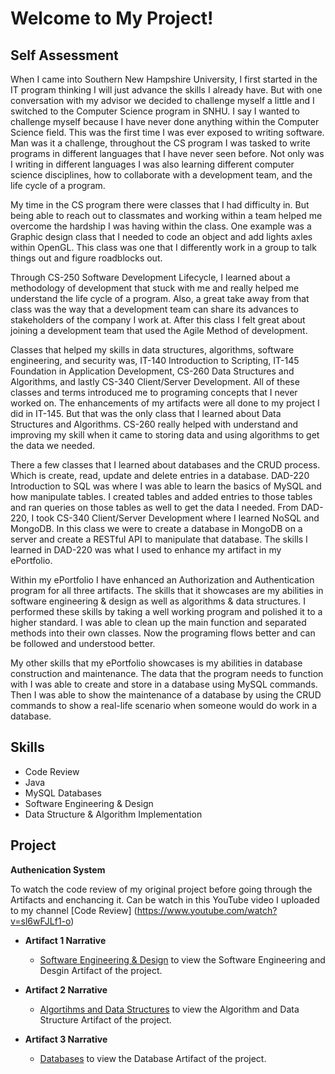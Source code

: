 # **Welcome to My Project!**

## Self Assessment

When I came into Southern New Hampshire University, I first started in the IT program thinking I will just advance the skills I already have. But with one conversation with my advisor we decided to challenge myself a little and I switched to the Computer Science program in SNHU. I say I wanted to challenge myself because I have never done anything within the Computer Science field. This was the first time I was ever exposed to writing software. Man was it a challenge, throughout the CS program I was tasked to write programs in different languages that I have never seen before. Not only was I writing in different languages I was also learning different computer science disciplines, how to collaborate with a development team, and the life cycle of a program. 

My time in the CS program there were classes that I had difficulty in. But being able to reach out to classmates and working within a team helped me overcome the hardship I was having within the class. One example was a Graphic design class that I needed to code an object and add lights axles within OpenGL. This class was one that I differently work in a group to talk things out and figure roadblocks out.

Through CS-250 Software Development Lifecycle, I learned about a methodology of development that stuck with me and really helped me understand the life cycle of a program. Also, a great take away from that class was the way that a development team can share its advances to stakeholders of the company I work at. After this class I felt great about joining a development team that used the Agile Method of development. 

Classes that helped my skills in data structures, algorithms, software engineering, and security was, IT-140 Introduction to Scripting, IT-145 Foundation in Application Development, CS-260 Data Structures and Algorithms, and lastly CS-340 Client/Server Development. All of these classes and terms introduced me to programing concepts that I never worked on. The enhancements of my artifacts were all done to my project I did in IT-145. But that was the only class that I learned about Data Structures and Algorithms. CS-260 really helped with understand and improving my skill when it came to storing data and using algorithms to get the data we needed. 

There a few classes that I learned about databases and the CRUD process. Which is create, read, update and delete entries in a database. DAD-220 Introduction to SQL was where I was able to learn the basics of MySQL and how manipulate tables. I created tables and added entries to those tables and ran queries on those tables as well to get the data I needed. From DAD-220, I took CS-340 Client/Server Development where I learned NoSQL and MongoDB. In this class we were to create a database in MongoDB on a server and create a RESTful API to manipulate that database. The skills I learned in DAD-220 was what I used to enhance my artifact in my ePortfolio. 

Within my ePortfolio I have enhanced an Authorization and Authentication program for all three artifacts. The skills that it showcases are my abilities in software engineering & design as well as algorithms & data structures. I performed these skills by taking a well working program and polished it to a higher standard. I was able to clean up the main function and separated methods into their own classes. Now the programing flows better and can be followed and understood better. 

My other skills that my ePortfolio showcases is my abilities in database construction and maintenance. The data that the program needs to function with I was able to create and store in a database using MySQL commands. Then I was able to show the maintenance of a database by using the CRUD commands to show a real-life scenario when someone would do work in a database. 

## Skills
- Code Review
- Java
- MySQL Databases
- Software Engineering & Design
- Data Structure & Algorithm Implementation

## Project
**Authenication System**

To watch the code review of my original project before going through the Artifacts and enchancing it. Can be watch in this YouTube video I uploaded to my channel [Code Review] (https://www.youtube.com/watch?v=sl6wFJLf1-o)
  
- **Artifact 1 Narrative**
  - [Software Engineering & Design](https://marcgonzo.github.io/Artifact%201%20narrative) to view the Software Engineering and Desgin Artifact of the project. 
  
- **Artifact 2 Narrative**
  - [Algortihms and Data Structures](https://marcgonzo.github.io/Artifact%202%20narrative) to view the Algorithm and Data Structure Artifact of the project.
  
- **Artifact 3 Narrative**
  - [Databases](https://marcgonzo.github.io/Artifact%203%20Narrative) to view the Database Artifact of the project.

